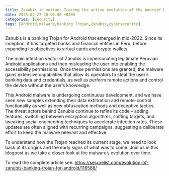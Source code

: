 ```yaml
---
title: Zanubis in motion: Tracing the active evolution of the Android banking malware
date: 2025-05-27 20:05:00 +0200
categories: [Security]
tags: [Android,malware,banking Trojan,Zanubis,cybersecurity] 
---
```


Zanubis is a banking Trojan for Android that emerged in mid-2022. Since its inception, it has targeted banks and financial entities in Peru, before expanding its objectives to virtual cards and crypto wallets.

The main infection vector of Zanubis is impersonating legitimate Peruvian Android applications and then misleading the user into enabling the accessibility permissions. Once these permissions are granted, the malware gains extensive capabilities that allow its operators to steal the user’s banking data and credentials, as well as perform remote actions and control the device without the user’s knowledge.

This Android malware is undergoing continuous development, and we have seen new samples extending their data exfiltration and remote-control functionality as well as new obfuscation methods and deceptive tactics. The threat actors behind Zanubis continue to refine its code – adding features, switching between encryption algorithms, shifting targets, and tweaking social engineering techniques to accelerate infection rates. These updates are often aligned with recurring campaigns, suggesting a deliberate effort to keep the malware relevant and effective.

To understand how the Trojan reached its current stage, we need to look back at its origins and the early signs of what was to come. Join us in this blogpost as we take a closer look at the malware’s evolution over time.

To read the complete article see:
https://securelist.com/evolution-of-zanubis-banking-trojan-for-android/116588/
